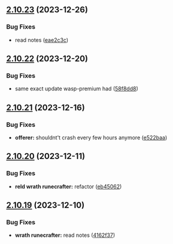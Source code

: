## [2.10.23](https://github.com/Torwent/wasp-free/compare/v2.10.22...v2.10.23) (2023-12-26)


### Bug Fixes

* read notes ([eae2c3c](https://github.com/Torwent/wasp-free/commit/eae2c3c6e5df24de2640459722f1cd38685bfbbc))



## [2.10.22](https://github.com/Torwent/wasp-free/compare/v2.10.21...v2.10.22) (2023-12-20)


### Bug Fixes

* same exact update wasp-premium had ([58f8dd8](https://github.com/Torwent/wasp-free/commit/58f8dd889833dc12cd5607afa30ecb47d4b34b22))



## [2.10.21](https://github.com/Torwent/wasp-free/compare/v2.10.20...v2.10.21) (2023-12-16)


### Bug Fixes

* **offerer:** shouldnt't crash every few hours anymore ([e522baa](https://github.com/Torwent/wasp-free/commit/e522baa828886cfb28dfa901bd795df946861bc5))



## [2.10.20](https://github.com/Torwent/wasp-free/compare/v2.10.19...v2.10.20) (2023-12-11)


### Bug Fixes

* **reld wrath runecrafter:** refactor ([eb45062](https://github.com/Torwent/wasp-free/commit/eb45062a02264386539c7829030e8a93f89b97d5))



## [2.10.19](https://github.com/Torwent/wasp-free/compare/v2.10.18...v2.10.19) (2023-12-10)


### Bug Fixes

* **wrath runecrafter:** read notes ([4162f37](https://github.com/Torwent/wasp-free/commit/4162f37d31c4699068e2fc6d0844e074864dd8d6))




